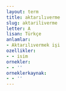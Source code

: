 ```yaml
---
layout: term
title: aktarılıverme
slug: aktariliverme
letter: A
lisan: Türkçe
anlamlar:
- Aktarılıvermek işi
ozellikler:
- - isim
ornekler:
- - ''
orneklerkaynak:
- - ''
---
```

